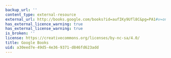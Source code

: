 ```yaml
---
backup_url: ''
content_type: external-resource
external_url: http://books.google.com/books?id=aufIKy9Ufl8C&pg=PA1#v=onepage
has_external_licence_warning: true
has_external_license_warning: true
is_broken: ''
license: https://creativecommons.org/licenses/by-nc-sa/4.0/
title: Google Books
uid: a30eed7e-49d5-4e36-9371-d846fd623add
---
```

